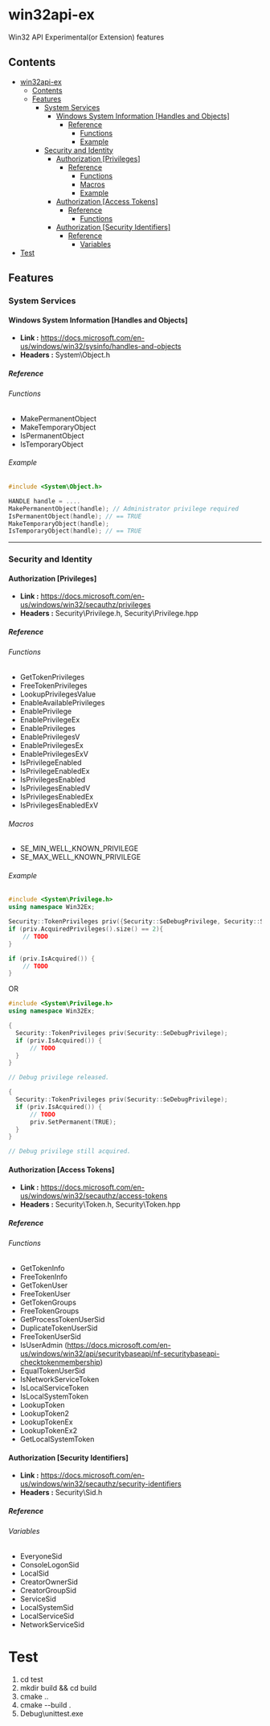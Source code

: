 # win32api-ex

Win32 API Experimental(or Extension) features

## Contents
- [win32api-ex](#win32api-ex)
  - [Contents](#contents)
  - [Features](#features)
    - [System Services](#system-services)
      - [Windows System Information [Handles and Objects]](#windows-system-information-handles-and-objects)
        - [Reference](#reference)
          - [Functions](#functions)
          - [Example](#example)
    - [Security and Identity](#security-and-identity)
      - [Authorization [Privileges]](#authorization-privileges)
        - [Reference](#reference-1)
          - [Functions](#functions-1)
          - [Macros](#macros)
          - [Example](#example-1)
      - [Authorization [Access Tokens]](#authorization-access-tokens)
        - [Reference](#reference-2)
          - [Functions](#functions-2)
      - [Authorization [Security Identifiers]](#authorization-security-identifiers)
        - [Reference](#reference-3)
          - [Variables](#variables)
- [Test](#test)

## Features
### System Services
####  Windows System Information [Handles and Objects]
- **Link :** https://docs.microsoft.com/en-us/windows/win32/sysinfo/handles-and-objects
- **Headers :** System\Object.h
##### Reference
###### Functions
- MakePermanentObject
- MakeTemporaryObject
- IsPermanentObject
- IsTemporaryObject

###### Example
```C
#include <System\Object.h>

HANDLE handle = ....
MakePermanentObject(handle); // Administrator privilege required
IsPermanentObject(handle); // == TRUE
MakeTemporaryObject(handle);
IsTemporaryObject(handle); // == TRUE
```
---

### Security and Identity

#### Authorization [Privileges]
- **Link :** https://docs.microsoft.com/en-us/windows/win32/secauthz/privileges
- **Headers :** Security\Privilege.h, Security\Privilege.hpp

##### Reference
###### Functions
- GetTokenPrivileges
- FreeTokenPrivileges
- LookupPrivilegesValue
- EnableAvailablePrivileges
- EnablePrivilege
- EnablePrivilegeEx
- EnablePrivileges
- EnablePrivilegesV
- EnablePrivilegesEx
- EnablePrivilegesExV
- IsPrivilegeEnabled
- IsPrivilegeEnabledEx
- IsPrivilegesEnabled
- IsPrivilegesEnabledV
- IsPrivilegesEnabledEx
- IsPrivilegesEnabledExV

###### Macros
- SE_MIN_WELL_KNOWN_PRIVILEGE
- SE_MAX_WELL_KNOWN_PRIVILEGE

###### Example
```C++
#include <System\Privilege.h>
using namespace Win32Ex;

Security::TokenPrivileges priv({Security::SeDebugPrivilege, Security::SeShutdownPrivilege});
if (priv.AcquiredPrivileges().size() == 2){
    // TODO
}

if (priv.IsAcquired()) {
    // TODO
}
```

OR

```C++
#include <System\Privilege.h>
using namespace Win32Ex;

{
  Security::TokenPrivileges priv(Security::SeDebugPrivilege);
  if (priv.IsAcquired()) {
      // TODO
  }
}

// Debug privilege released.

{
  Security::TokenPrivileges priv(Security::SeDebugPrivilege);
  if (priv.IsAcquired()) {
      // TODO
      priv.SetPermanent(TRUE);
  }
}

// Debug privilege still acquired.

```

#### Authorization [Access Tokens]
- **Link :** https://docs.microsoft.com/en-us/windows/win32/secauthz/access-tokens
- **Headers :** Security\Token.h, Security\Token.hpp
##### Reference
###### Functions
- GetTokenInfo
- FreeTokenInfo
- GetTokenUser
- FreeTokenUser
- GetTokenGroups
- FreeTokenGroups
- GetProcessTokenUserSid
- DuplicateTokenUserSid
- FreeTokenUserSid
- IsUserAdmin (https://docs.microsoft.com/en-us/windows/win32/api/securitybaseapi/nf-securitybaseapi-checktokenmembership)
- EqualTokenUserSid
- IsNetworkServiceToken
- IsLocalServiceToken
- IsLocalSystemToken
- LookupToken
- LookupToken2
- LookupTokenEx
- LookupTokenEx2
- GetLocalSystemToken

#### Authorization [Security Identifiers]
- **Link :** https://docs.microsoft.com/en-us/windows/win32/secauthz/security-identifiers
- **Headers :** Security\Sid.h

##### Reference
###### Variables
- EveryoneSid
- ConsoleLogonSid
- LocalSid
- CreatorOwnerSid
- CreatorGroupSid
- ServiceSid
- LocalSystemSid
- LocalServiceSid
- NetworkServiceSid

# Test
1. cd test
2. mkdir build && cd build
3. cmake ..
4. cmake --build .
5. Debug\unittest.exe
